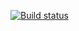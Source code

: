 [![Build status](https://ci.appveyor.com/api/projects/status/s041vrj2qt7mplc1?svg=true)](https://ci.appveyor.com/project/valera4388/myhw22)
